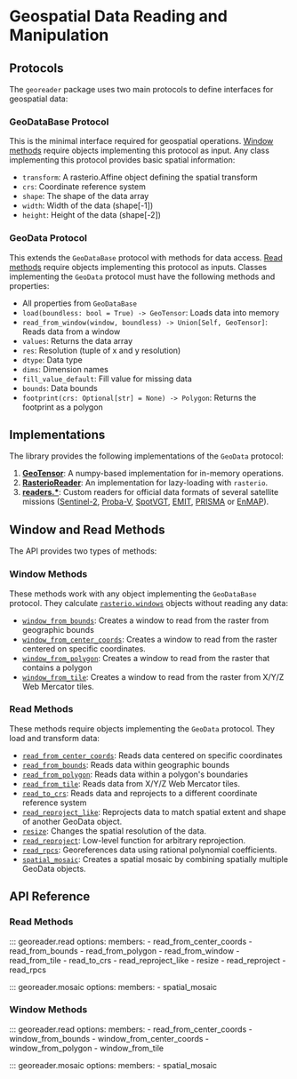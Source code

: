 # Geospatial Data Reading and Manipulation

## Protocols

The `georeader` package uses two main protocols to define interfaces for geospatial data:

### GeoDataBase Protocol

This is the minimal interface required for geospatial operations. [Window methods](#window-methods) require objects implementing this protocol as input. Any class implementing this protocol provides basic spatial information:

- `transform`: A rasterio.Affine object defining the spatial transform
- `crs`: Coordinate reference system
- `shape`: The shape of the data array
- `width`: Width of the data (shape[-1])
- `height`: Height of the data (shape[-2])

### GeoData Protocol

This extends the `GeoDataBase` protocol with methods for data access. [Read methods](#read-methods) require objects implementing this protocol as inputs. Classes implementing the `GeoData` protocol must have the following methods and properties:

- All properties from `GeoDataBase`
- `load(boundless: bool = True) -> GeoTensor`: Loads data into memory
- `read_from_window(window, boundless) -> Union[Self, GeoTensor]`: Reads data from a window
- `values`: Returns the data array
- `res`: Resolution (tuple of x and y resolution)
- `dtype`: Data type
- `dims`: Dimension names
- `fill_value_default`: Fill value for missing data
- `bounds`: Data bounds
- `footprint(crs: Optional[str] = None) -> Polygon`: Returns the footprint as a polygon

## Implementations

The library provides the following implementations of the `GeoData` protocol:

1. **[GeoTensor](../modules/geotensor_module.md)**: A numpy-based implementation for in-memory operations.
2. **[RasterioReader](../modules/rasterio_reader.md)**: An implementation for lazy-loading with `rasterio`.
3. **[readers.*](../modules/readers_module.md)**: Custom readers for official data formats of several satellite missions ([Sentinel-2](../modules/readers_module.md#sentinel-2-reader), [Proba-V](../modules/readers_module.md#proba-v-reader), [SpotVGT](../modules/readers_module.md#spot-vgt-reader), [EMIT](../modules/readers_module.md#emit-reader), [PRISMA](../modules/readers_module.md#prisma-reader) or [EnMAP](../modules/readers_module.md#enmap-reader)).

## Window and Read Methods

The API provides two types of methods:

### Window Methods

These methods work with any object implementing the `GeoDataBase` protocol. They calculate [`rasterio.windows`](https://rasterio.readthedocs.io/en/stable/api/rasterio.windows.html) objects without reading any data:

- [`window_from_bounds`](#georeader.read.window_from_bounds): Creates a window to read from the raster from geographic bounds
- [`window_from_center_coords`](#georeader.read.window_from_center_coords): Creates a window  to read from the raster  centered on specific coordinates.
- [`window_from_polygon`](#georeader.read.window_from_polygon): Creates a window  to read from the raster that contains a polygon
- [`window_from_tile`](#georeader.read.window_from_tile): Creates a window  to read from the raster from X/Y/Z Web Mercator tiles.

### Read Methods

These methods require objects implementing the `GeoData` protocol. They load and transform data:

- [`read_from_center_coords`](#georeader.read.read_from_center_coords): Reads data centered on specific coordinates
- [`read_from_bounds`](#georeader.read.read_from_bounds): Reads data within geographic bounds
- [`read_from_polygon`](#georeader.read.read_from_polygon): Reads data within a polygon's boundaries
- [`read_from_tile`](#georeader.read.read_from_tile): Reads data from X/Y/Z Web Mercator tiles.
- [`read_to_crs`](#georeader.read.read_to_crs): Reads data and reprojects to a different coordinate reference system
- [`read_reproject_like`](#georeader.read.read_reproject_like): Reprojects data to match spatial extent and shape of another GeoData object.
- [`resize`](#georeader.read.resize): Changes the spatial resolution of the data.
- [`read_reproject`](#georeader.read.read_reproject): Low-level function for arbitrary reprojection.
- [`read_rpcs`](#georeader.read.read_rpcs): Georeferences data using rational polynomial coefficients.
- [`spatial_mosaic`](#georeader.mosaic.spatial_mosaic): Creates a spatial mosaic by combining spatially multiple GeoData objects.

## API Reference

### Read Methods

::: georeader.read
    options:
      members:
        - read_from_center_coords
        - read_from_bounds
        - read_from_polygon
        - read_from_window
        - read_from_tile
        - read_to_crs
        - read_reproject_like
        - resize
        - read_reproject
        - read_rpcs

::: georeader.mosaic
    options:
      members:
        - spatial_mosaic

### Window Methods

::: georeader.read
    options:
      members:
        - read_from_center_coords
        - window_from_bounds
        - window_from_center_coords
        - window_from_polygon
        - window_from_tile

::: georeader.mosaic
    options:
      members:
        - spatial_mosaic
    